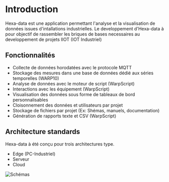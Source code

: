 # Introduction

Hexa-data est une application permettant l'analyse et la visualisation de données issues d'intallations industrielles.
Le developpement d'Hexa-data à pour objectif de rassembler les briques de bases necessaires au developpement de projets IIOT (IOT Industriel)

## Fonctionnalités

- Collecte de données horodatées avec le protocole MQTT
- Stockage des mesures dans une base de données dédié aux séries temporelles (WARP10)
- Analyse de données avec le moteur de script (WarpScript)
- Interactions avec les équipement (WarpScript)
- Visualisation des données sous forme de tableaux de bord personnalisables
- Cloisonnement des données et utilisateurs par projet
- Stockage de fichiers par projet (Ex: Shémas, manuels, documentation)
- Génération de rapports texte et CSV (WarpScript)

## Architecture standards

Hexa-data à été conçu pour trois architectures type.

 * Edge (PC-Industriel)
 * Serveur
 * Cloud

![Schémas](./_media/Hexa-data%20sch%C3%A9mas.png)